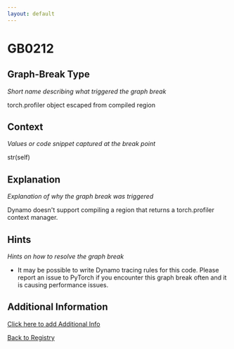 ```yaml
---
layout: default
---
```

# GB0212

## Graph-Break Type
*Short name describing what triggered the graph break*

torch.profiler object escaped from compiled region

## Context
*Values or code snippet captured at the break point*

str(self)

## Explanation
*Explanation of why the graph break was triggered*

Dynamo doesn't support compiling a region that returns a torch.profiler context manager.

## Hints
*Hints on how to resolve the graph break*

- It may be possible to write Dynamo tracing rules for this code. Please report an issue to PyTorch if you encounter this graph break often and it is causing performance issues.


## Additional Information

<!-- ADDITIONAL INFORMATION START - Add custom information below this line -->

<!-- ADDITIONAL INFORMATION END -->


[Click here to add Additional Info](https://github.com/meta-pytorch/compile-graph-break-site/edit/main/docs/gb/gb0212.md)

[Back to Registry](../index.html)
